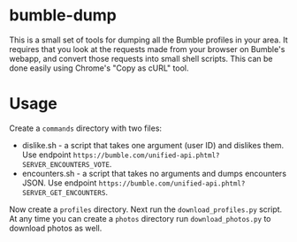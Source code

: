 # bumble-dump

This is a small set of tools for dumping all the Bumble profiles in your area. It requires that you look at the requests made from your browser on Bumble's webapp, and convert those requests into small shell scripts. This can be done easily using Chrome's "Copy as cURL" tool.

# Usage

Create a `commands` directory with two files:

 * dislike.sh - a script that takes one argument (user ID) and dislikes them. Use endpoint `https://bumble.com/unified-api.phtml?SERVER_ENCOUNTERS_VOTE`.
 * encounters.sh - a script that takes no arguments and dumps encounters JSON. Use endpoint `https://bumble.com/unified-api.phtml?SERVER_GET_ENCOUNTERS`.

Now create a `profiles` directory. Next run the `download_profiles.py` script. At any time you can create a `photos` directory run `download_photos.py` to download photos as well.
